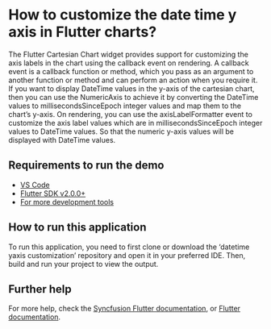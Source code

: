 # How to customize the date time y axis in Flutter charts?

The Flutter Cartesian Chart widget provides support for customizing the axis labels in the chart using the callback event on rendering. A callback event is a callback function or method, which you pass as an argument to another function or method and can perform an action when you require it. If you want to display DateTime values in the y-axis of the cartesian chart, then you can use the NumericAxis to achieve it by converting the DateTime values to millisecondsSinceEpoch integer values and map them to the chart’s y-axis. On rendering, you can use the axisLabelFormatter event to customize the axis label values which are in millisecondsSinceEpoch integer values to DateTime values. So that the numeric y-axis values will be displayed with DateTime values.


## Requirements to run the demo
* [VS Code](https://code.visualstudio.com/download)
* [Flutter SDK v2.0.0+](https://flutter.dev/docs/development/tools/sdk/overview)
* [For more development tools](https://flutter.dev/docs/development/tools/devtools/overview)

## How to run this application
To run this application, you need to first clone or download the ‘datetime yaxis customization’ repository and open it in your preferred IDE. Then, build and run your project to view the output.

## Further help
For more help, check the [Syncfusion Flutter documentation](https://help.syncfusion.com/flutter/introduction/overview), or
 [Flutter documentation](https://flutter.dev/docs/get-started/install).

